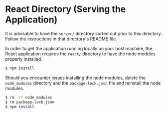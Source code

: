 # React Directory (Serving the Application)

It is advisable to have the `server/` directory sorted out prior to this directory. Follow the instructions in that directory's README file.

In order to get the application running locally on your host machine, the React application requires the `react/` directory to have the node modules properly installed.

```bash
$ npm install
```

Should you encounter issues installing the node modules, delete the `node_modules` directory and the `package-lock.json` file and reinstall the node modules.

```bash
$ rm -rf node_modules
$ rm package-lock.json
$ npm install
```
